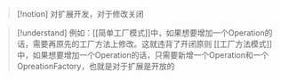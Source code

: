> [!notion]
> 对扩展开发，对于修改关闭


> [!understand]
例如：[[简单工厂模式]]中，如果想要增加一个Operation的话，需要再原先的工厂方法上修改。这就违背了开闭原则
[[工厂方法模式]]中，如果想要增加一个Operation的话，只需要新增一个Operation和一个OpreationFactory，也就是对于扩展是开放的